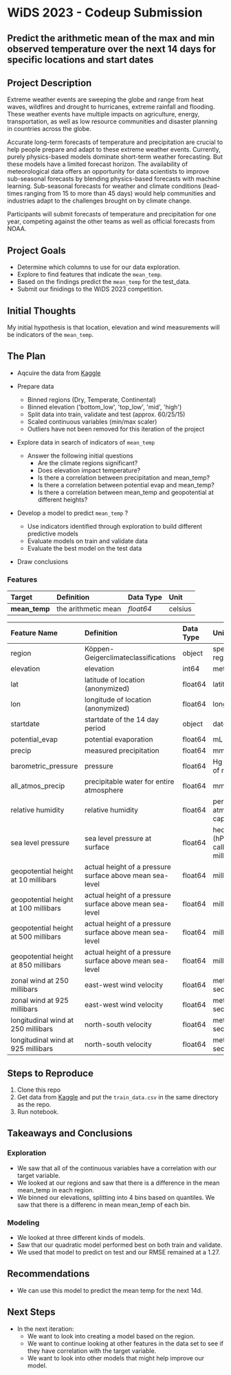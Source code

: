 # WiDS 2023 - Codeup Submission
## Predict the arithmetic mean of the max and min observed temperature over the next 14 days for specific locations and start dates

## Project Description
Extreme weather events are sweeping the globe and range from heat waves, wildfires and drought to hurricanes, extreme rainfall and flooding. These weather events have multiple impacts on agriculture, energy, transportation, as well as low resource communities and disaster planning in countries across the globe.

Accurate long-term forecasts of temperature and precipitation are crucial to help people prepare and adapt to these extreme weather events. Currently, purely physics-based models dominate short-term weather forecasting. But these models have a limited forecast horizon. The availability of meteorological data offers an opportunity for data scientists to improve sub-seasonal forecasts by blending physics-based forecasts with machine learning. Sub-seasonal forecasts for weather and climate conditions (lead-times ranging from 15 to more than 45 days) would help communities and industries adapt to the challenges brought on by climate change.

Participants will submit forecasts of temperature and precipitation for one year, competing against the other teams as well as official forecasts from NOAA.

## Project Goals
* Determine which columns to use for our data exploration.
* Explore to find features that indicate the ```mean_temp```.
* Based on the findings predict the ```mean_temp``` for the test_data.
* Submit our finidings to the WiDS 2023 competition.

## Initial Thoughts
My initial hypothesis is that location, elevation and wind measurements will be indicators of the ```mean_temp```.

## The Plan
* Aqcuire the data from [Kaggle](https://www.kaggle.com/competitions/widsdatathon2023/data)

* Prepare data
    * Binned regions (Dry, Temperate, Continental) 
    * Binned elevation ('bottom_low', 'top_low', 'mid', 'high')
    * Split data into train, validate and test (approx. 60/25/15)
    * Scaled continuous variables (min/max scaler)
    * Outliers have not been removed for this iteration of the project

* Explore data in search of indicators of ```mean_temp``` 
    * Answer the following initial questions
        * Are the climate regions significant?
        * Does elevation impact temperature?
        * Is there a correlation between precipitation and mean_temp?
        * Is there a correlation between potential evap and mean_temp?
        * Is there a correlation between mean_temp and geopotential at different heights?

* Develop a model to predict ```mean_temp``` ?
    * Use indicators identified through exploration to build different predictive models
    * Evaluate models on train and validate data
    * Evaluate the best model on the test data

* Draw conclusions

### Features
| Target | Definition | Data Type | Unit |
| :---- | :---- | :---- | :---- |
| **mean_temp**| the arithmetic mean | *float64* | celsius |

| Feature Name | Definition | Data Type | Unit |
| :---- | :---- | :---- | :---- |
| region | Köppen-Geigerclimateclassifications | object | specified regions |
| elevation | elevation | int64 | meters |
| lat| latitude of location (anonymized) | float64 | latitude |
| lon | longitude of location (anonymized) | float64 | longitude |
| startdate | startdate of the 14 day period | object | dates |
| potential_evap| potential evaporation | float64 | mL |
| precip| measured precipitation | float64 | mm |
| barometric_pressure | pressure | float64 |Hg (inches of mercury) |
| all_atmos_precip | precipitable water for entire atmosphere | float64 | mm |
| relative humidity | relative humidity | float64 | percent of atmospheric capacity |
| sea level pressure | sea level pressure at surface | float64 | hectoPascals (hPa), also called millibars |
| geopotential height at 10 millibars | actual height of a pressure surface above mean sea-level | float64 | millibars |
| geopotential height at 100 millibars | actual height of a pressure surface above mean sea-level | float64 | millibars |
| geopotential height at 500 millibars | actual height of a pressure surface above mean sea-level | float64 | millibars |
| geopotential height at 850 millibars | actual height of a pressure surface above mean sea-level | float64 | millibars |
| zonal wind at 250 millibars | east-west wind velocity| float64 | meters per second |
| zonal wind at 925 millibars | east-west wind velocity | float64 | meters per second|
| longitudinal wind at 250 millibars | north-south velocity | float64 | meters per second|
| longitudinal wind at 925 millibars | north-south velocity | float64 |meters per second |


## Steps to Reproduce
1. Clone this repo
2. Get data from [Kaggle](https://www.kaggle.com/competitions/widsdatathon2023/data) and put the ```train_data.csv``` in the same directory as the repo.
3. Run notebook.

## Takeaways and Conclusions
### Exploration
* We saw that all of the continuous variables have a correlation with our target variable. 
* We looked at our regions and saw that there is a difference in the mean mean_temp in each region.
* We binned our elevations, splitting into 4 bins based on quantiles. We saw that there is a differenc in mean mean_temp of each bin.
### Modeling
* We looked at three different kinds of models.
* Saw that our quadratic model performed best on both train and validate.
* We used that model to predict on test and our RMSE remained at a 1.27.

## Recommendations
* We can use this model to predict the mean temp for the next 14d.


## Next Steps
* In the next iteration:
    * We want to look into creating a model based on the region.
    * We want to continue looking at other features in the data set to see if they have correlation with the target variable.
    * We want to look into other models that might help improve our model.